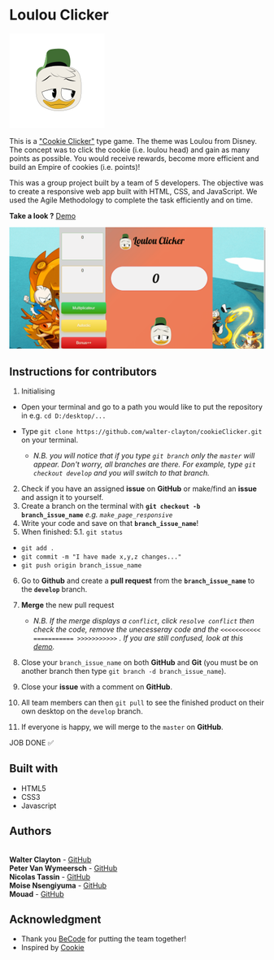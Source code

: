 # Loulou Clicker 
![logo](./images/smallLoulou.svg)

This is a ["Cookie Clicker"](http://orteil.dashnet.org/cookieclicker/) type game. The theme was Loulou from Disney. The concept was to click the cookie (i.e. loulou head) and gain as many points as possible. You would receive rewards, become more efficient and build an Empire of cookies (i.e. points)!

This was a group project built by a team of 5 developers. The objective was to create a responsive web app built with HTML, CSS, and JavaScript. 
We used the Agile Methodology to complete the task efficiently and on time.

**Take a look ?** [Demo](https://mariethielens.github.io/onePage/)

![demo](./gif/readme.gif)


## Instructions for contributors
1. Initialising
  * Open your terminal and go to a path you would like to put the repository in e.g. `cd D:/desktop/...`
  * Type `git clone https://github.com/walter-clayton/cookieClicker.git` on your terminal.

	*  *N.B. you will notice that if you type `git branch` only the `master` will appear. Don't worry, all branches are there. For example, type `git checkout develop` and you will switch to that branch.*

2. Check if you have an assigned **issue** on **GitHub** or make/find an **issue** and assign it to yourself.
3. Create a branch on the terminal with **`git checkout -b branch_issue_name`** *e.g. `make_page_responsive`*
4. Write your code and save on that **`branch_issue_name`**!
5. When finished:
  5.1. `git status`
 * `git add .`
 * `git commit -m "I have made x,y,z changes..."`
 * `git push origin branch_issue_name`
6. Go to **Github** and create a **pull request** from the **`branch_issue_name`** to the **`develop`** branch. 
7. **Merge** the new pull request

	  * *N.B. If the merge displays a `conflict`,  click `resolve conflict` then check the code, remove the unecesseray code and the `<<<<<<<<<<< =========== >>>>>>>>>>>` . If you are still confused, look at this [demo](https://www.youtube.com/watch?v=JtIX3HJKwfo).*

8. Close your `branch_issue_name` on both **GitHub** and **Git** (you must be on another branch then type `git branch -d branch_issue_name`).
9. Close your **issue** with a comment on **GitHub**. 
10. All team members can then `git pull` to see the finished product on their own desktop on the `develop` branch.
11. If everyone is happy, we will merge to the `master` on **GitHub**.

JOB DONE :white_check_mark:



## Built with

* HTML5
* CSS3
* Javascript

## Authors

<br>**Walter Clayton** - [GitHub](https://github.com/walter-clayton)
<br>**Peter Van Wymeersch** - [GitHub](https://github.com/peter-vanwymeersch)
<br>**Nicolas Tassin** - [GitHub](https://github.com/NicolasTassin)
<br>**Moise Nsengiyuma** - [GitHub](https://github.com/Moise-code)
<br>**Mouad** - [GitHub](https://github.com/Mouad-becode)

## Acknowledgment

* Thank you [BeCode](https://www.becode.org) for putting the team together!
* Inspired by [Cookie](http://orteil.dashnet.org/cookieclicker/) 
